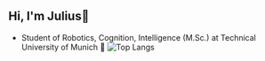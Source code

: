 ## Hi, I'm Julius👋
- Student of Robotics, Cognition, Intelligence (M.Sc.) at Technical University of Munich 🤖
![Top Langs](https://github-readme-stats.vercel.app/api/top-langs/?username=julius-gun&theme=tokyonight)

<!--
**julius-gun/julius-gun** is a ✨ _special_ ✨ repository because its `README.md` (this file) appears on your GitHub profile.

Here are some ideas to get you started:

- 🔭 I’m currently working on ...
- 🌱 I’m currently learning ...
- 👯 I’m looking to collaborate on ...
- 🤔 I’m looking for help with ...
- 💬 Ask me about ...
- 📫 How to reach me: ...
-->
